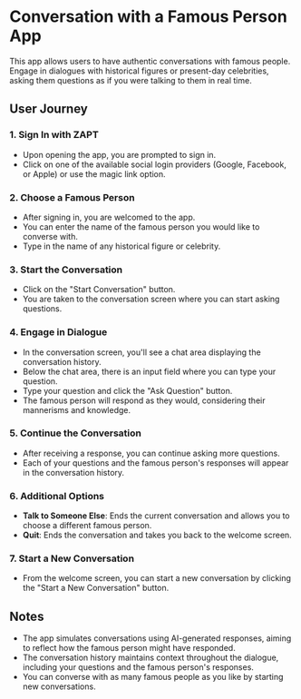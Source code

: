 # Conversation with a Famous Person App

This app allows users to have authentic conversations with famous people. Engage in dialogues with historical figures or present-day celebrities, asking them questions as if you were talking to them in real time.

## User Journey

### 1. Sign In with ZAPT

- Upon opening the app, you are prompted to sign in.
- Click on one of the available social login providers (Google, Facebook, or Apple) or use the magic link option.

### 2. Choose a Famous Person

- After signing in, you are welcomed to the app.
- You can enter the name of the famous person you would like to converse with.
- Type in the name of any historical figure or celebrity.

### 3. Start the Conversation

- Click on the "Start Conversation" button.
- You are taken to the conversation screen where you can start asking questions.

### 4. Engage in Dialogue

- In the conversation screen, you'll see a chat area displaying the conversation history.
- Below the chat area, there is an input field where you can type your question.
- Type your question and click the "Ask Question" button.
- The famous person will respond as they would, considering their mannerisms and knowledge.

### 5. Continue the Conversation

- After receiving a response, you can continue asking more questions.
- Each of your questions and the famous person's responses will appear in the conversation history.

### 6. Additional Options

- **Talk to Someone Else**: Ends the current conversation and allows you to choose a different famous person.
- **Quit**: Ends the conversation and takes you back to the welcome screen.

### 7. Start a New Conversation

- From the welcome screen, you can start a new conversation by clicking the "Start a New Conversation" button.

## Notes

- The app simulates conversations using AI-generated responses, aiming to reflect how the famous person might have responded.
- The conversation history maintains context throughout the dialogue, including your questions and the famous person's responses.
- You can converse with as many famous people as you like by starting new conversations.
